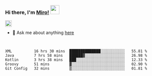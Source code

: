 ### Hi there, I'm [Miro!](https://castariva18.github.io/)  <img src="https://github.com/TheDudeThatCode/TheDudeThatCode/blob/master/Assets/Hi.gif" width="29px">

<a href="https://discord.gg/bhPzjwR">
  <img align="left" alt="Clown Discord" width="21px" src="https://cdn4.iconfinder.com/data/icons/logos-and-brands/512/91_Discord_logo_logos-512.png" />
</a>

<br />

- 💬 Ask me about anything [here](https://github.com/castariva18/castariva18/issues)

<br />

<!--START_SECTION:waka-->
```text
XML          16 hrs 30 mins  ██████████████░░░░░░░░░░░   55.81 % 
Java         7 hrs 58 mins   ██████▓░░░░░░░░░░░░░░░░░░   26.98 % 
Kotlin       3 hrs 38 mins   ███░░░░░░░░░░░░░░░░░░░░░░   12.33 % 
Groovy       51 mins         ▓░░░░░░░░░░░░░░░░░░░░░░░░   02.90 % 
Git Config   32 mins         ▒░░░░░░░░░░░░░░░░░░░░░░░░   01.81 % 
```
<!--END_SECTION:waka-->
